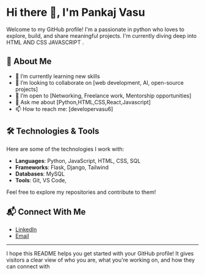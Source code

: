 # Hi there 👋, I'm Pankaj Vasu

Welcome to my GitHub profile! I'm a passionate in python who loves to explore, build, and share meaningful projects. I'm currently diving deep into HTML AND CSS JAVASCRIPT .

## 🚀 About Me

- 🌱 I’m currently learning new skills
- 👯 I’m looking to collaborate on [web development, AI, open-source projects]
- 🤔 I’m open to [Networking, Freelance work, Mentorship opportunities]
- 💬 Ask me about [Python,HTML,CSS,React,Javascript]
- 📫 How to reach me: [developervasu6]

## 🛠️ Technologies & Tools

Here are some of the technologies I work with:

- **Languages**: Python, JavaScript, HTML, CSS, SQL 
- **Frameworks**:  Flask, Django, Tailwind
- **Databases**: MySQL
- **Tools**: Git, VS Code,  

Feel free to explore my repositories and contribute to them!

## 📬 Connect With Me

- [LinkedIn](https://www.linkedin.com/in/vasu-graphicdesign/)
- [Email](mailto:[developervasu6@gmail.com])

---

I hope this README helps you get started with your GitHub profile! It gives visitors a clear view of who you are, what you're working on, and how they can connect with 

